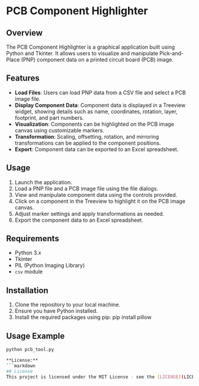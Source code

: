# PCB Component Highlighter
## Overview
The PCB Component Highlighter is a graphical application built using Python and Tkinter. It allows users to visualize and manipulate Pick-and-Place (PNP) component data on a printed circuit board (PCB) image.
## Features
- **Load Files**: Users can load PNP data from a CSV file and select a PCB image file.
- **Display Component Data**: Component data is displayed in a Treeview widget, showing details such as name, coordinates, rotation, layer, footprint, and part numbers.
- **Visualization**: Components can be highlighted on the PCB image canvas using customizable markers.
- **Transformation**: Scaling, offsetting, rotation, and mirroring transformations can be applied to the component positions.
- **Export**: Component data can be exported to an Excel spreadsheet.
## Usage
1. Launch the application.
2. Load a PNP file and a PCB image file using the file dialogs.
3. View and manipulate component data using the controls provided.
4. Click on a component in the Treeview to highlight it on the PCB image canvas.
5. Adjust marker settings and apply transformations as needed.
6. Export the component data to an Excel spreadsheet.
## Requirements
- Python 3.x
- Tkinter
- PIL (Python Imaging Library)
- `csv` module
## Installation
1. Clone the repository to your local machine.
2. Ensure you have Python installed.
3. Install the required packages using pip:
pip install pillow
## Usage Example
```bash
python pcb_tool.py

**License:**
```markdown
## License
This project is licensed under the MIT License - see the [LICENSE](LICENSE) file for details.
